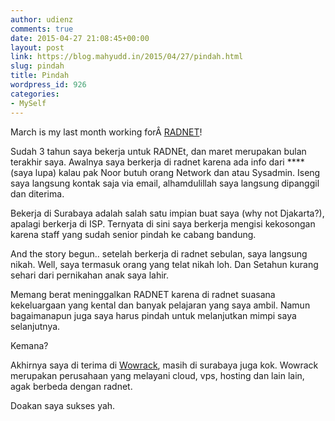```yaml
---
author: udienz
comments: true
date: 2015-04-27 21:08:45+00:00
layout: post
link: https://blog.mahyudd.in/2015/04/27/pindah.html
slug: pindah
title: Pindah
wordpress_id: 926
categories:
- MySelf
---
```


March is my last month working forÂ [RADNET](http://www.rad.net.id/)!

Sudah 3 tahun saya bekerja untuk RADNEt, dan maret merupakan bulan terakhir saya. Awalnya saya berkerja di radnet karena ada info dari **** (saya lupa) kalau pak Noor butuh orang Network dan atau Sysadmin. Iseng saya langsung kontak saja via email, alhamdulillah saya langsung dipanggil dan diterima.



Bekerja di Surabaya adalah salah satu impian buat saya (why not Djakarta?), apalagi berkerja di ISP. Ternyata di sini saya berkerja mengisi kekosongan karena staff yang sudah senior pindah ke cabang bandung.

And the story begun.. setelah berkerja di radnet sebulan, saya langsung nikah. Well, saya termasuk orang yang telat nikah loh. Dan Setahun kurang sehari dari pernikahan anak saya lahir.

Memang berat meninggalkan RADNET karena di radnet suasana kekeluargaan yang kental dan banyak pelajaran yang saya ambil. Namun bagaimanapun juga saya harus pindah untuk melanjutkan mimpi saya selanjutnya.

Kemana?

Akhirnya saya di terima di [Wowrack](http://www.wowrack.com/), masih di surabaya juga kok. Wowrack merupakan perusahaan yang melayani cloud, vps, hosting dan lain lain, agak berbeda dengan radnet.

Doakan saya sukses yah.
